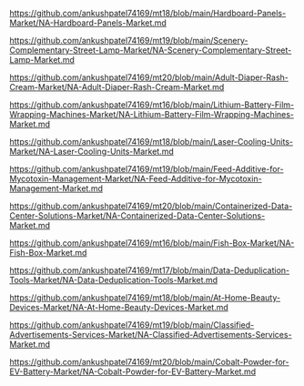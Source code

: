 <p><a href="https://github.com/ankushpatel74169/mt18/blob/main/Hardboard-Panels-Market/NA-Hardboard-Panels-Market.md">https://github.com/ankushpatel74169/mt18/blob/main/Hardboard-Panels-Market/NA-Hardboard-Panels-Market.md</a></p><p><a href="https://github.com/ankushpatel74169/mt19/blob/main/Scenery-Complementary-Street-Lamp-Market/NA-Scenery-Complementary-Street-Lamp-Market.md">https://github.com/ankushpatel74169/mt19/blob/main/Scenery-Complementary-Street-Lamp-Market/NA-Scenery-Complementary-Street-Lamp-Market.md</a></p><p><a href="https://github.com/ankushpatel74169/mt20/blob/main/Adult-Diaper-Rash-Cream-Market/NA-Adult-Diaper-Rash-Cream-Market.md">https://github.com/ankushpatel74169/mt20/blob/main/Adult-Diaper-Rash-Cream-Market/NA-Adult-Diaper-Rash-Cream-Market.md</a></p><p><a href="https://github.com/ankushpatel74169/mt16/blob/main/Lithium-Battery-Film-Wrapping-Machines-Market/NA-Lithium-Battery-Film-Wrapping-Machines-Market.md">https://github.com/ankushpatel74169/mt16/blob/main/Lithium-Battery-Film-Wrapping-Machines-Market/NA-Lithium-Battery-Film-Wrapping-Machines-Market.md</a></p><p><a href="https://github.com/ankushpatel74169/mt18/blob/main/Laser-Cooling-Units-Market/NA-Laser-Cooling-Units-Market.md">https://github.com/ankushpatel74169/mt18/blob/main/Laser-Cooling-Units-Market/NA-Laser-Cooling-Units-Market.md</a></p><p><a href="https://github.com/ankushpatel74169/mt19/blob/main/Feed-Additive-for-Mycotoxin-Management-Market/NA-Feed-Additive-for-Mycotoxin-Management-Market.md">https://github.com/ankushpatel74169/mt19/blob/main/Feed-Additive-for-Mycotoxin-Management-Market/NA-Feed-Additive-for-Mycotoxin-Management-Market.md</a></p><p><a href="https://github.com/ankushpatel74169/mt20/blob/main/Containerized-Data-Center-Solutions-Market/NA-Containerized-Data-Center-Solutions-Market.md">https://github.com/ankushpatel74169/mt20/blob/main/Containerized-Data-Center-Solutions-Market/NA-Containerized-Data-Center-Solutions-Market.md</a></p><p><a href="https://github.com/ankushpatel74169/mt16/blob/main/Fish-Box-Market/NA-Fish-Box-Market.md">https://github.com/ankushpatel74169/mt16/blob/main/Fish-Box-Market/NA-Fish-Box-Market.md</a></p><p><a href="https://github.com/ankushpatel74169/mt17/blob/main/Data-Deduplication-Tools-Market/NA-Data-Deduplication-Tools-Market.md">https://github.com/ankushpatel74169/mt17/blob/main/Data-Deduplication-Tools-Market/NA-Data-Deduplication-Tools-Market.md</a></p><p><a href="https://github.com/ankushpatel74169/mt18/blob/main/At-Home-Beauty-Devices-Market/NA-At-Home-Beauty-Devices-Market.md">https://github.com/ankushpatel74169/mt18/blob/main/At-Home-Beauty-Devices-Market/NA-At-Home-Beauty-Devices-Market.md</a></p><p><a href="https://github.com/ankushpatel74169/mt19/blob/main/Classified-Advertisements-Services-Market/NA-Classified-Advertisements-Services-Market.md">https://github.com/ankushpatel74169/mt19/blob/main/Classified-Advertisements-Services-Market/NA-Classified-Advertisements-Services-Market.md</a></p><p><a href="https://github.com/ankushpatel74169/mt20/blob/main/Cobalt-Powder-for-EV-Battery-Market/NA-Cobalt-Powder-for-EV-Battery-Market.md">https://github.com/ankushpatel74169/mt20/blob/main/Cobalt-Powder-for-EV-Battery-Market/NA-Cobalt-Powder-for-EV-Battery-Market.md</a></p>
